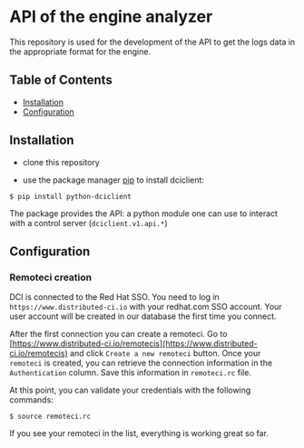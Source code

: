 # API of the engine analyzer

This repository is used for the development of the API to get the logs data in the appropriate format for the engine. 

## Table of Contents

- [Installation](#installation)
- [Configuration](#configuration)


## Installation

- clone this repository

- use the package manager [pip](https://pip.pypa.io/en/stable/) to install dciclient:
```console
$ pip install python-dciclient
```
The package provides the API: a python module one can use to interact with a control server (`dciclient.v1.api.*`)


## Configuration

### Remoteci creation

DCI is connected to the Red Hat SSO. You need to log in `https://www.distributed-ci.io` with your redhat.com SSO account. Your user account will be created in our database the first time you connect.

After the first connection you can create a remoteci. Go to [https://www.distributed-ci.io/remotecis](https://www.distributed-ci.io/remotecis) and click `Create a new remoteci` button. Once your `remoteci` is created, you can retrieve the connection information in the `Authentication` column. Save this information in `remoteci.rc` file.

At this point, you can validate your credentials with the following commands:

```console
$ source remoteci.rc
```

If you see your remoteci in the list, everything is working great so far.

